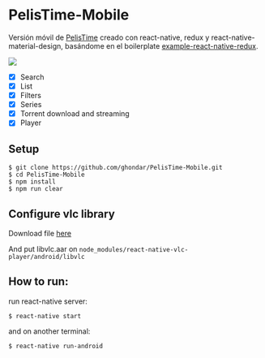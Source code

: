 # PelisTime-Mobile
Versión móvil de [PelisTime](https://github.com/ghondar/PelisTime) creado con react-native, redux y react-native-material-design, basándome en el boilerplate [example-react-native-redux](https://github.com/alinz/example-react-native-redux).

![](https://media.giphy.com/media/3oGRFluL1njF4DBjlm/giphy.gif)

- [x] Search
- [x] List
- [x] Filters
- [x] Series
- [x] Torrent download and streaming
- [x] Player

## Setup
```shell
$ git clone https://github.com/ghondar/PelisTime-Mobile.git
$ cd PelisTime-Mobile
$ npm install
$ npm run clear
```
## Configure vlc library

Download file [here](https://github.com/ghondar/react-native-vlc-player/raw/master/android/libvlc/libvlc.aar)

And put libvlc.aar on `node_modules/react-native-vlc-player/android/libvlc`

## How to run:

run react-native server:

```shell
$ react-native start
```

and on another terminal:

```shell
$ react-native run-android
```
